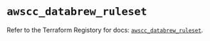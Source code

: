 # `awscc_databrew_ruleset`

Refer to the Terraform Registory for docs: [`awscc_databrew_ruleset`](https://registry.terraform.io/providers/hashicorp/awscc/0.70.0/docs/resources/databrew_ruleset).
